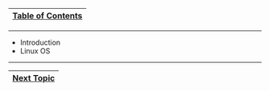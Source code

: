 |[Table of Contents](00-Table-of-Contents.md)|
|---|

---

* Introduction
* Linux OS

---

|[Next Topic](01_Introduction.md)|
|---|
